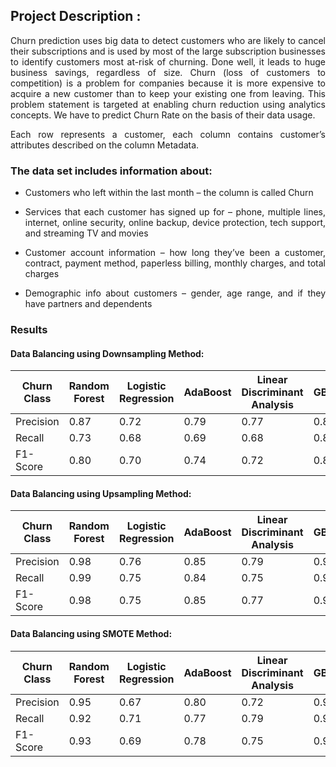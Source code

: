 ## Project Description :

<p align="justify">Churn prediction uses big data to detect customers who are likely to cancel their subscriptions and is used by most of the large subscription businesses to identify customers most at-risk of churning. Done well, it leads to huge business savings, regardless of size. Churn (loss of customers to competition) is a problem for companies because it is more expensive to acquire a new customer than to keep your existing one from leaving. This problem statement is targeted at enabling churn reduction using analytics concepts. We have to predict Churn Rate on the basis of their data usage.</p>

<p align="justify">Each row represents a customer, each column contains customer’s attributes described on the column Metadata.</p>

### The data set includes information about:

- <p align="justify">Customers who left within the last month – the column is called Churn</p>
- <p align="justify">Services that each customer has signed up for – phone, multiple lines, internet, online security, online backup, device protection, tech support, and streaming TV and movies</p>
- <p align="justify">Customer account information – how long they’ve been a customer, contract, payment method, paperless billing, monthly charges, and total charges</p>
- <p align="justify">Demographic info about customers – gender, age range, and if they have partners and dependents</p>

### Results 

#### Data Balancing using Downsampling Method:
| Churn Class | Random Forest | Logistic Regression | AdaBoost | Linear Discriminant Analysis | GBoost | XGBoost |
|-------------|---------------|---------------------|----------|------------------------------|--------|---------|
| Precision   | 0.87          | 0.72                | 0.79     | 0.77                         | 0.88   | 0.88    |
| Recall      | 0.73          | 0.68                | 0.69     | 0.68                         | 0.81   | 0.80    |
| F1- Score   | 0.80          | 0.70                | 0.74     | 0.72                         | 0.84   | 0.84    |

#### Data Balancing using Upsampling Method:
| Churn Class | Random Forest | Logistic Regression | AdaBoost | Linear Discriminant Analysis | GBoost | XGBoost |
|-------------|---------------|---------------------|----------|------------------------------|--------|---------|
| Precision   | 0.98          | 0.76                | 0.85     | 0.79                         | 0.98   | 0.98    |
| Recall      | 0.99          | 0.75                | 0.84     | 0.75                         | 0.99   | 1.00    |
| F1- Score   | 0.98          | 0.75                | 0.85     | 0.77                         | 0.98   | 0.99    |

#### Data Balancing using SMOTE Method:
|Churn Class| Random Forest | Logistic Regression | AdaBoost | Linear Discriminant Analysis | GBoost | XGBoost |
|-----------|---------------|---------------------|----------|------------------------------|--------|---------|
| Precision | 0.95          | 0.67                | 0.80     | 0.72                         |  0.96  |  0.97   |
| Recall    | 0.92          | 0.71                | 0.77     | 0.79                         |  0.96  |  0.96   |
| F1- Score | 0.93          | 0.69                | 0.78     | 0.75                         |  0.96  |  0.97   |
